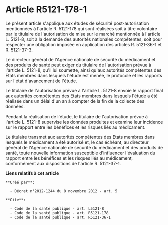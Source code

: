 # Article R5121-178-1

Le présent article s'applique aux études de sécurité post-autorisation mentionnées à l'article R. 5121-178 qui sont réalisées
soit à titre volontaire par le titulaire de l'autorisation de mise sur le marché mentionnée à l'article L. 5121-8, soit à la
demande des autorités nationales compétentes, soit pour respecter une obligation imposée en application des articles R.
5121-36-1 et R. 5121-37-3. 

Le directeur général de l'Agence nationale de sécurité du médicament et des produits de santé peut exiger du titulaire de
l'autorisation prévue à l'article L. 5121-8, qu'il lui soumette, ainsi qu'aux autorités compétentes des Etats membres dans
lesquels l'étude est menée, le protocole et les rapports sur l'état d'avancement de l'étude. 

Le titulaire de l'autorisation prévue à l'article L. 5121-8 envoie le rapport final aux autorités compétentes des Etats
membres dans lesquels l'étude a été réalisée dans un délai d'un an à compter de la fin de la collecte des données. 

Pendant la réalisation de l'étude, le titulaire de l'autorisation prévue à l'article L. 5121-8 supervise les données
produites et examine leur incidence sur le rapport entre les bénéfices et les risques liés au médicament. 

Le titulaire transmet aux autorités compétentes des Etats membres dans lesquels le médicament a été autorisé et, le cas
échéant, au directeur général de l'Agence nationale de sécurité du médicament et des produits de santé, toute nouvelle
information susceptible d'influencer l'évaluation du rapport entre les bénéfices et les risques liés au médicament,
conformément aux dispositions de l'article R. 5121-37-1.

**Liens relatifs à cet article**

	**Créé par**:

	  - Décret n°2012-1244 du 8 novembre 2012 - art. 5

	**Cite**:

	  - Code de la santé publique - art. L5121-8
	  - Code de la santé publique - art. R5121-178
	  - Code de la santé publique - art. R5121-36-1
